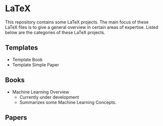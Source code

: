 # LaTeX
This repository contains some LaTeX projects. The main focus of these LaTeX files is to give a general overview in certain areas of expertise. Listed below are the categories of these LaTeX projects.

## Templates
* Template Book
* Template Simple Paper

## Books
* Machine Learning Overview
  * Currently under development
  * Summarizes some Machine Learning Concepts.

## Papers
